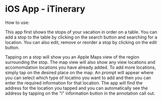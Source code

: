 # iOS App - iTinerary

How to use:

This app first shows the stops of your vacation in order on a table. You can add a stop to the table by clicking on the search button and searching for a location. You can also edit, remove or reorder a stop by clicking on the edit button.

Tapping on a stop will show you an Apple Maps view of the region surrounding the stop. The map view will also show any view locations and accomomdation locations you have already added. To add more locations, simply tap on the desired place on the map. An prompt will appear where you can select which type of locatino you want to add and then you can enter the required information for that location. The app will find the address for the location you tapped and you can automatically see the address by tapping on the "i" information button in the annotation call out.
